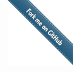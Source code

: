 <xmp theme="spacelab" style="display:none;">
  <meta name="description" content="">
   <h1 class="title">COINtoolbox</h1>
   [![DOI](https://zenodo.org/badge/7175/COINtoolbox/COINtoolbox.github.io.svg)](http://dx.doi.org/10.5281/zenodo.16376)
<img src="www/COIN.jpg", class="inline"/>

# Methodology and software for cosmology

<blockquote>
The COsmostatistics INitiative ([COIN](https://asaip.psu.edu/organizations/iaa/iaa-working-group-of-cosmostatistics/)), a working group built within the International Astrostatistics Association
([IAA](https://asaip.psu.edu/organizations/iaa/international-astrostatistics-association-overview
)), aims to create a friendly environment where hands-on collaboration between astronomers,
cosmologists, statisticians and machine learning experts can flourish. COIN is designed to
promote the development of a new family of tools for data exploration in cosmology.
</blockquote>

## Generalized Linear Models in Astronomy

Statistical methods play a central role  to fully exploit astronomical catalogues and an  efficient  data analysis requires astronomers  to go beyond the traditional Gaussian-based models. This projects illustrates the power of generalized linear models (GLMs) for astronomical community,  from a Bayesian perspective.  Applications range from modelling star formation activity (logistic regression), globular cluster population (negative binomial regression), photometric redshifts (gamma regression), exoplanets multiplicity (Poisson regression), and so forth.

### Binomial Regression

 <a href="http://adsabs.harvard.edu/abs/2014arXiv1409.7696D" class="btn btn-primary">Link to ADS</a> 
<a href="#" class="btn btn-primary">Tutorial</a>



### Gamma Regression
 <a href="http://adsabs.harvard.edu/abs/2015A%26C....10...61E" class="btn btn-primary">Link to ADS</a> 
 <a href="http://cosmophotoz.readthedocs.org/en/latest/" class="btn btn-primary">Tutorial</a> 
 <a href="http://ascl.net/1408.018" class="btn btn-primary">Package</a> 
 <a href="https://cosmostatisticsinitiative.shinyapps.io/CosmoPhotoz" class="btn btn-primary">Web App</a> 
 

## Aproximate Bayesian Computation

Approximate Bayesian Computation (ABC) enables the statistical analysis of
stochastic models for complex physical systems in cases where the true
likelihood function is unknown, unavailable, or computationally expensive.
ABC relies on the forward simulation of mock data rather than the
specification of a likelihood function.  The CosmoABC code was originally designed for cosmological parameter inference from galaxy clusters number counts based on Sunyaev-Zel’dovich measurements. 
Nevertheless, the user can easily take advantage of the ABC sampler along with his/her own simulator, as well as test personalized prior distributions, summary statistics and distance functions.

<a href="https://pypi.python.org/pypi/CosmoABC" class="btn btn-primary">Tutorial</a> 
 <a href="https://pypi.python.org/pypi/CosmoABC" class="btn btn-primary">Package</a> 

## Analysis of Muldimensional Astronomical DAtasets (AMADA)

AMADA allows an iterative exploration and information retrieval of high-dimensional data sets. This is done by performing a hierarchical clustering analysis for different choices of correlation matrices and by doing a principal components analysis in the original data. Additionally, AMADA provides a set of modern visualization data-mining diagnostics. The user can switch between them using the different tabs.

 <a href="http://adsabs.harvard.edu/abs/2015arXiv150307736D" class="btn btn-primary">Link to ADS</a>
 <a href="http://rafaelsdesouza.github.io/AMADA/" class="btn btn-primary">Package</a> 
 <a href="https://cosmostatisticsinitiative.shinyapps.io/AMADA/" class="btn btn-primary">Web App</a> 
 


---
#### COIN Members on GitHub:
<a href="https://github.com/algolkm" class="btn btn-default">Alberto Krone-Martins</a>
<a href="https://github.com/bbuelens" class="btn btn-default">Bart Buelens</a>
<a href="https://github.com/drArli" class="btn btn-default">Arlindo Trindade</a>
<a href="https://github.com/efeigelson" class="btn btn-default">Eric Feigelson</a>
<a href="https://github.com/emilleishida" class="btn btn-default">Emille Ishida</a>
<a href="https://github.com/jonnybazookatone" class="btn btn-default">Jonny Elliott</a>
<a href="https://github.com/DrMud" class="btn btn-default">Madhura Killedar</a>
<a href="https://github.com/pennalima" class="btn btn-default">Mariana Penna-Lima</a>
<a href="https://github.com/migueldvb" class="btn btn-default">Miguel de Val-Borro</a>
<a href="https://github.com/RafaelSdeSouza" class="btn btn-default">Rafael S. de Souza</a>
<a href="https://github.com/rsmiljanic" class="btn btn-default">Rodolfo Smiljanic</a>
<a href="https://github.com/vitenti" class="btn btn-default">Sandro Vitenti</a>

#### Contact: <rafael.2706@gmail.com>
</xmp>
<a href="https://github.com/COINtoolbox/COINtoolbox.github.io"><img style="position: fixed; top: 0; right: 0; border: 0; width: 149px; height: 149px; z-index: 1000; margin: 0;" src="images/right-cerulean.png" alt="Fork me on GitHub"></a>

<script src="http://strapdownjs.com/v/0.2/strapdown.js"></script>
